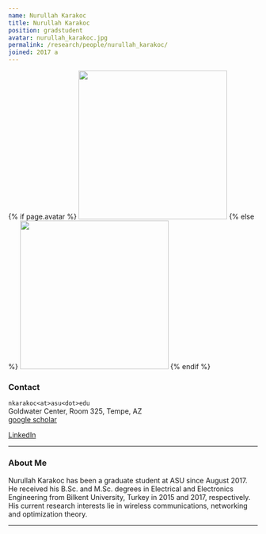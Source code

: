 ```yaml
---
name: Nurullah Karakoc
title: Nurullah Karakoc
position: gradstudent
avatar: nurullah_karakoc.jpg
permalink: /research/people/nurullah_karakoc/
joined: 2017 a
---
```


{% if page.avatar %}
<img width="300" src="{{site.baseurl}}/images/people/{{page.avatar}}" data-action="zoom">
{% else %}
<img width="300" src="https://evansheline.com/wp-content/uploads/2011/02/facebook-Storm-Trooper.jpg"  data-action="zoom">
{% endif %}

### Contact

<i class="fa fa-envelope-o"></i> `nkarakoc<at>asu<dot>edu`<br>
<i class="fa fa-building"></i> Goldwater Center, Room 325, Tempe, AZ <br>
<i class="fa fa-google"></i> [google scholar](https://scholar.google.com/citations?user=KWlGY88AAAAJ&hl=en) <br>

<!-- <i class="fa fa-bar-chart"></i> [Personal Website](https://nikhil-ravi.github.io/)  <br> -->

<i class="fa fa-linkedin"></i> [LinkedIn](https://www.linkedin.com/in/nurullah-karako%C3%A7-099798a4/) <br>

<hr>

### About Me

Nurullah Karakoc has been a graduate student at ASU since August 2017. He received his B.Sc. and M.Sc. degrees in Electrical and Electronics Engineering from Bilkent University, Turkey in 2015 and 2017, respectively. His current research interests lie in wireless communications, networking and optimization theory.

<hr>
